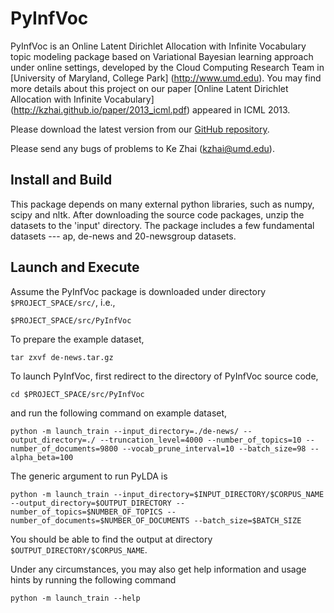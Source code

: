 PyInfVoc
==========

PyInfVoc is an Online Latent Dirichlet Allocation with Infinite Vocabulary topic modeling package based on Variational Bayesian learning approach under online settings, developed by the Cloud Computing Research Team in [University of Maryland, College Park] (http://www.umd.edu). You may find more details about this project on our paper [Online Latent Dirichlet Allocation with Infinite Vocabulary] (http://kzhai.github.io/paper/2013_icml.pdf) appeared in ICML 2013.

Please download the latest version from our [GitHub repository](https://github.com/kzhai/PyInfVoc).

Please send any bugs of problems to Ke Zhai (kzhai@umd.edu).

Install and Build
----------

This package depends on many external python libraries, such as numpy, scipy and nltk. After downloading the source code packages, unzip the datasets to the 'input' directory. The package includes a few fundamental datasets --- ap, de-news and 20-newsgroup datasets.

Launch and Execute
----------

Assume the PyInfVoc package is downloaded under directory ```$PROJECT_SPACE/src/```, i.e., 

	$PROJECT_SPACE/src/PyInfVoc

To prepare the example dataset,

	tar zxvf de-news.tar.gz

To launch PyInfVoc, first redirect to the directory of PyInfVoc source code,

	cd $PROJECT_SPACE/src/PyInfVoc

and run the following command on example dataset,

	python -m launch_train --input_directory=./de-news/ --output_directory=./ --truncation_level=4000 --number_of_topics=10 --number_of_documents=9800 --vocab_prune_interval=10 --batch_size=98 --alpha_beta=100
	
The generic argument to run PyLDA is

	python -m launch_train --input_directory=$INPUT_DIRECTORY/$CORPUS_NAME --output_directory=$OUTPUT_DIRECTORY --number_of_topics=$NUMBER_OF_TOPICS --number_of_documents=$NUMBER_OF_DOCUMENTS --batch_size=$BATCH_SIZE

You should be able to find the output at directory ```$OUTPUT_DIRECTORY/$CORPUS_NAME```.

Under any circumstances, you may also get help information and usage hints by running the following command

	python -m launch_train --help
